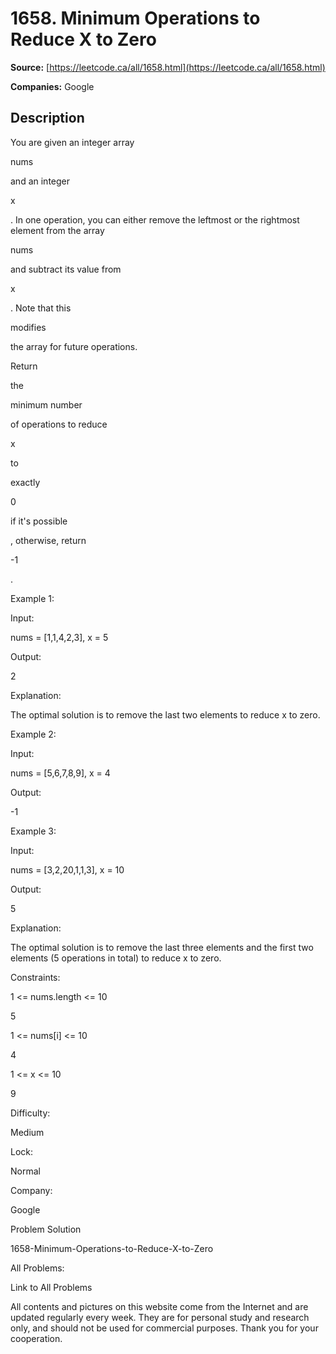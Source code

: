 # 1658. Minimum Operations to Reduce X to Zero

**Source:** [https://leetcode.ca/all/1658.html](https://leetcode.ca/all/1658.html)

**Companies:** Google

## Description

You are given an integer array

nums

and an integer

x

. In
            one operation, you can either remove the leftmost or the rightmost element from the
            array

nums

and subtract its value from

x

. Note that this

modifies

the array for future operations.

Return

the

minimum number

of operations to reduce

x

to

exactly

0

if it's
                possible

, otherwise, return

-1

.

Example 1:

Input:

nums = [1,1,4,2,3], x = 5

Output:

2

Explanation:

The optimal solution is to remove the last two elements to reduce x to zero.

Example 2:

Input:

nums = [5,6,7,8,9], x = 4

Output:

-1

Example 3:

Input:

nums = [3,2,20,1,1,3], x = 10

Output:

5

Explanation:

The optimal solution is to remove the last three elements and the first two elements (5 operations in total) to reduce x to zero.

Constraints:

1 <= nums.length <= 10

5

1 <= nums[i] <= 10

4

1 <= x <= 10

9

Difficulty:

Medium

Lock:

Normal

Company:

Google

Problem Solution

1658-Minimum-Operations-to-Reduce-X-to-Zero

All Problems:

Link to All Problems

All contents and pictures on this website come from the Internet and are updated regularly every week. They are for personal study and research only, and should not be used for commercial purposes. Thank you for your cooperation.

